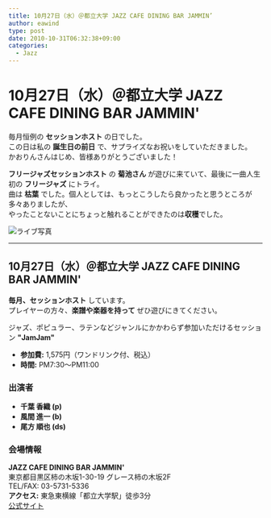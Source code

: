 ```yaml
---
title: 10月27日（水）＠都立大学 JAZZ CAFE DINING BAR JAMMIN’
author: eawind
type: post
date: 2010-10-31T06:32:38+09:00
categories:
  - Jazz
---
```

# 10月27日（水）＠都立大学 JAZZ CAFE DINING BAR JAMMIN'

毎月恒例の **セッションホスト** の日でした。  
この日は私の **誕生日の前日** で、サプライズなお祝いをしていただきました。  
かおりんさんはじめ、皆様ありがとうございました！  

**フリージャズセッションホスト** の **菊池さん** が遊びに来ていて、最後に一曲人生初の **フリージャズ** にトライ。  
曲は **枯葉** でした。個人としては、もっとこうしたら良かったと思うところが多々ありましたが、  
やったことないことにちょっと触れることができたのは**収穫**でした。

![ライブ写真](/img/2010/10/IMG_0023.jpg)

---

## 10月27日（水）＠都立大学 JAZZ CAFE DINING BAR JAMMIN'

**毎月、セッションホスト** しています。  
プレイヤーの方々、**楽譜や楽器を持って** ぜひ遊びにきてください。

ジャズ、ポピュラー、ラテンなどジャンルにかかわらず参加いただけるセッション **"JamJam"**  

- **参加費:** 1,575円（ワンドリンク付、税込）  
- **時間:** PM7:30〜PM11:00  

### 出演者
- **千葉 香織 (p)**  
- **風間 進一 (b)**  
- **尾方 順也 (ds)**  

### 会場情報
**JAZZ CAFE DINING BAR JAMMIN'**  
東京都目黒区柿の木坂1-30-19 グレース柿の木坂2F  
TEL/FAX: 03-5731-5336  
**アクセス:** 東急東横線「都立大学駅」徒歩3分  
[公式サイト](http://www17.ocn.ne.jp/~jammin/index.htm)
